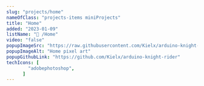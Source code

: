 ```yaml
---
slug: "projects/home"
nameOfClass: "projects-items miniProjects"
title: "Home"
added: "2023-01-09"
listName: "🎨 /Home"
video: "false"
popupImageSrc: "https://raw.githubusercontent.com/Kielx/arduino-knight-rider/master/assets/Animation.gif"
popupImageAlt: "Home pixel art"
popupGithubLink: "https://github.com/Kielx/arduino-knight-rider"
techIcons: [
        "adobephotoshop",
      ]
---
```

